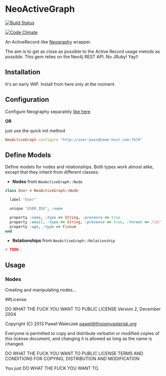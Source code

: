 # NeoActiveGraph
[![Build Status](https://travis-ci.org/pwaleczek/neo_active_graph.svg?branch=master)](https://travis-ci.org/pwaleczek/neo_active_graph)

[![Code Climate](https://codeclimate.com/github/pwaleczek/neo_active_graph.png)](https://codeclimate.com/github/pwaleczek/neo_active_graph)

An ActiveRecord-like [Neography](https://github.com/maxdemarzi/neography) wrapper.

The aim is to get as close as possible to the Active Record usage metods as possible. This gem relies on the Neo4j REST API. No JRuby! Yay!!

## Installation
It's an early WIP. Install from here only at the moment.

## Configuration

Configure Neography separately [like here](https://github.com/maxdemarzi/neography/wiki/Configuration-and-initialization)

__OR__

just use the quick init method

```ruby
NeoActiveGraph.configure "http://user:pass@some-host.com:7474"
```

## Define Models

Define models for nodes and relationships.
Both types work almost alike, except that they inherit from different classes:

- __Nodes__ from `NeoActiveGraph::Node`

```ruby
class User < NeoActiveGraph::Node

  label "User"

  unique "USER_IDX", :name

  property :name, :type => String, :presence => true
  property :email, :type => String, :presence => true, :format => /\A[\w+\-.]+@[a-z\d\-.]+\.[a-z]+\z/i
  property :age, :type => Fixnum
end
```

- __Relationships__ from `NeoActiveGraph::Relationship`

```ruby
# TODO
```

## Usage

### Nodes

Creating and manipulating nodes...



##License

DO WHAT THE FUCK YOU WANT TO PUBLIC LICENSE Version 2, December 2004

Copyright (C) 2013 Paweł Waleczek pawel@thisismyasterisk.org

Everyone is permitted to copy and distribute verbatim or modified copies of this license document, and changing it is allowed as long as the name is changed.

DO WHAT THE FUCK YOU WANT TO PUBLIC LICENSE TERMS AND CONDITIONS FOR COPYING, DISTRIBUTION AND MODIFICATION

You just DO WHAT THE FUCK YOU WANT TO.
